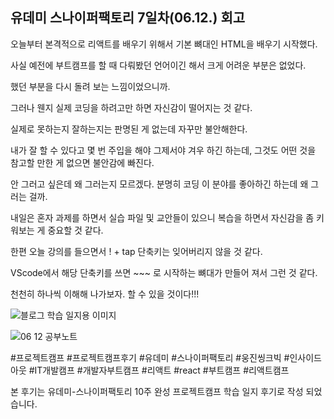## 유데미 스나이퍼팩토리 7일차(06.12.) 회고

오늘부터 본격적으로 리액트를 배우기 위해서 기본 뼈대인 HTML을 배우기 시작했다.

사실 예전에 부트캠프를 할 때 다뤄봤던 언어이긴 해서 크게 어려운 부분은 없었다.

했던 부분을 다시 돌려 보는 느낌이었으니까.

그러나 웬지 실제 코딩을 하려고만 하면 자신감이 떨어지는 것 같다.

실제로 못하는지 잘하는지는 판명된 게 없는데 자꾸만 불안해한다.

내가 잘 할 수 있다고 몇 번 주입을 해야 그제서야 겨우 하긴 하는데, 그것도 어떤 것을 참고할 만한 게 없으면 불안감에 빠진다.

안 그러고 싶은데 왜 그러는지 모르겠다. 분명히 코딩 이 분야를 좋아하긴 하는데 왜 그러는 걸까.

내일은 혼자 과제를 하면서 실습 파일 및 교안들이 있으니 복습을 하면서 자신감을 좀 키워보는 게 중요할 것 같다.

한편 오늘 강의를 들으면서 ! + tap 단축키는 잊어버리지 않을 것 같다.

VScode에서 해당 단축키를 쓰면 <!DOCTYPE HTML>~~~ 로 시작하는 뼈대가 만들어 져서 그런 것 같다.

천천히 하나씩 이해해 나가보자. 할 수 있을 것이다!!!

![블로그 학습 일지용 이미지](https://github.com/wanttobodybuilderifbbpro/UdemyProjectCamp10Weeks/assets/97613241/5afa2df4-38bd-424d-bbd2-8c540da908bd)

![06 12 공부노트](https://github.com/wanttobodybuilderifbbpro/UdemyProjectCamp10Weeks/assets/97613241/1d08081b-0116-49a1-a076-bf206e696b9b)

#프로젝트캠프 #프로젝트캠프후기 #유데미 #스나이퍼팩토리 #웅진씽크빅 #인사이드아웃 #IT개발캠프 #개발자부트캠프 #리액트 #react #부트캠프 #리액트캠프

본 후기는 유데미-스나이퍼팩토리 10주 완성 프로젝트캠프 학습 일지 후기로 작성 되었습니다.
